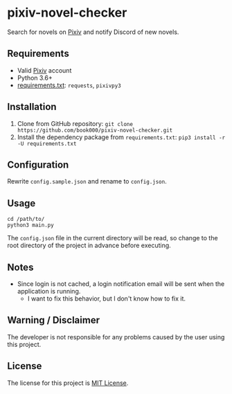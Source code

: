 # pixiv-novel-checker

Search for novels on [Pixiv](https://pixiv.net/) and notify Discord of new novels.

## Requirements

- Valid [Pixiv](https://pixiv.net/) account
- Python 3.6+
- [requirements.txt](requirements.txt): `requests`, `pixivpy3`

## Installation

1. Clone from GitHub repository: `git clone https://github.com/book000/pixiv-novel-checker.git`
2. Install the dependency package from `requirements.txt`: `pip3 install -r -U requirements.txt`

## Configuration

Rewrite `config.sample.json` and rename to `config.json`.

## Usage

```shell
cd /path/to/
python3 main.py
```

The `config.json` file in the current directory will be read, so change to the root directory of the project in advance before executing.

## Notes

- Since login is not cached, a login notification email will be sent when the application is running.
  - I want to fix this behavior, but I don't know how to fix it.

## Warning / Disclaimer

The developer is not responsible for any problems caused by the user using this project.

## License

The license for this project is [MIT License](LICENSE).